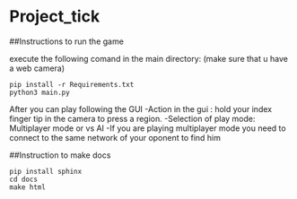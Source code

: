 # Project_tick
##Instructions to run the game

execute the following comand in the main directory:
(make sure that u have a web camera)

```
pip install -r Requirements.txt
python3 main.py
```

After you can play following the GUI
-Action in the gui : hold your index finger tip in the camera to press a region.
-Selection of play mode: Multiplayer mode or vs AI
-If you are playing multiplayer mode you need to connect to the same network of your oponent to find him

##Instruction to make docs

```
pip install sphinx
cd docs
make html
```
